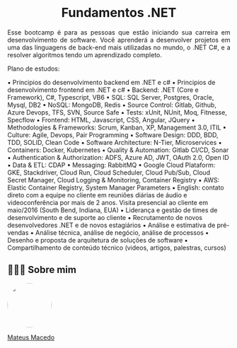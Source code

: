 <h1 align="center">
<img alt="Logikoz (Ruan Carlos CS) · GitHub" class="n3VNCb" src="https://camo.githubusercontent.com/541d28c38879b0ffa16c3304cf5b4d48137cb01babe8c7aab7fafbbbc15e713a/68747470733a2f2f7777772e6176656e67612e636f6d2f77702d636f6e74656e742f75706c6f6164732f323032302f31312f432d53686172702e706e67" data-noaft="1" jsname="HiaYvf" jsaction="load:XAeZkd;" style="width: 11.2221px; height: 4px; margin: 14.4px 0px;">
 <br>
 Fundamentos .NET
</h1>

<p align="justify">
Esse bootcamp é para as pessoas que estão iniciando sua carreira em desenvolvimento de software. Você aprenderá a desenvolver projetos em uma das linguagens de back-end mais utilizadas no mundo, o .NET C#, e a resolver algoritmos tendo um aprendizado completo.
</p>

Plano de estudos:

▪ Principios do desenvolvimento backend em .NET e c#
▪ Principios de desenvolvimento frontend em .NET e c#
▪ Backend: .NET (Core e Framework), C#, Typescript, VB6
▪ SQL: SQL Server, Postgres, Oracle, Mysql, DB2
▪ NoSQL: MongoDB, Redis
▪ Source Control: Gitlab, Github, Azure Devops, TFS, SVN, Source Safe
▪ Tests: xUnit, NUnit, Moq, Fitnesse, Specflow
▪ Frontend: HTML, Javascript, CSS, Angular, JQuery
▪ Methodologies & Frameworks: Scrum, Kanban, XP, Management 3.0, ITIL
▪ Culture: Agile, Devops, Pair Programming
▪ Software Design: DDD, BDD, TDD, SOLID, Clean Code
▪ Software Architecture: N-Tier, Microservices
▪ Containers: Docker, Kubernetes
▪ Quality & Automation: Gitlab CI/CD, Sonar
▪ Authentication & Authorization: ADFS, Azure AD, JWT, OAuth 2.0, Open ID
▪ Data & ETL: CDAP
▪ Messaging: RabbitMQ
▪ Google Cloud Plataform: GKE, Stackdriver, Cloud Run, Cloud Scheduler, Cloud Pub/Sub, Cloud Secret Manager, Cloud Logging & Monitoring, Container Registry
▪ AWS: Elastic Container Registry, System Manager Parameters
▪ English: contato direto com a equipe no cliente em reuniões diárias de áudio e videoconferência por mais de 2 anos. Visita presencial ao cliente em maio/2016 (South Bend, Indiana, EUA)
▪ Liderança e gestão de times de desenvolvimento e de suporte ao cliente
▪ Recrutamento de novos desenvolvedores .NET e de novos estagiários
▪ Análise e estimativa de pré-vendas
▪ Análise técnica, análise de negócio, análise de processos
▪ Desenho e proposta de arquitetura de soluções de software
▪ Compartilhamento de conteúdo técnico (videos, artigos, palestras, cursos)


## 👨🏻‍🚀 Sobre mim
<a href="https://www.linkedin.com/in/mateus-macedo-937a32163/">
 <img style="border-radius:50%" width="100px; "src="https://avatars.githubusercontent.com/u/63172367?s=460&u=11fd26ea8a7f5663d7707d7ef254e4f8bfca1b05&v=4"/>
 <p>Mateus Macedo</p>
</a>

